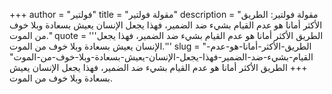 +++
author = "فولتير"
title = "مقولة فولتير"
description = "مقولة فولتير: الطريق الأكثر أمانا هو عدم القيام بشيء ضد الضمير، فهذا يجعل الإنسان يعيش بسعادة وبلا خوف من الموت."
quote = '''الطريق الأكثر أمانا هو عدم القيام بشيء ضد الضمير، فهذا يجعل الإنسان يعيش بسعادة وبلا خوف من الموت.''' 
slug = "الطريق-الأكثر-أمانا-هو-عدم-القيام-بشيء-ضد-الضمير-فهذا-يجعل-الإنسان-يعيش-بسعادة-وبلا-خوف-من-الموت"
+++
الطريق الأكثر أمانا هو عدم القيام بشيء ضد الضمير، فهذا يجعل الإنسان يعيش بسعادة وبلا خوف من الموت.
